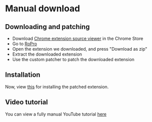 # Manual download

## Downloading and patching
- Download [Chrome extension source viewer](https://chrome.google.com/webstore/detail/chrome-extension-source-v/jifpbeccnghkjeaalbbjmodiffmgedin) in the Chrome Store
- Go to [RoPro](https://chrome.google.com/webstore/detail/ropro-enhance-your-roblox/adbacgifemdbhdkfppmeilbgppmhaobf?hl=en-GB)
- Open the extension we downloaded, and press "Download as zip"
- Extract the downloaded extension
- Use the custom patcher to patch the downloaded extension

## Installation
Now, view [this](installing.md) for installing the patched extension.

## Video tutorial
You can view a fully manual YouTube tutorial [here](https://youtu.be/GHPSL0IMeww)